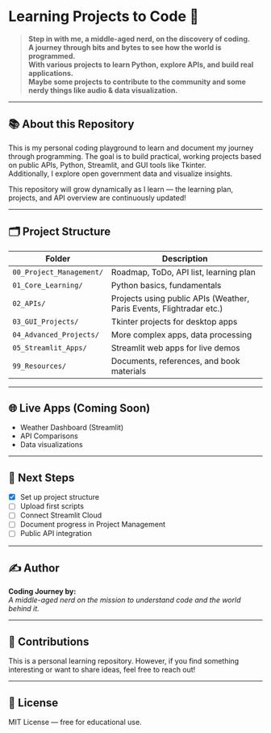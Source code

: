 # Learning Projects to Code 🚀

> **Step in with me, a middle-aged nerd, on the discovery of coding.  
> A journey through bits and bytes to see how the world is programmed.  
> With various projects to learn Python, explore APIs, and build real applications.  
> Maybe some projects to contribute to the community and some nerdy things like audio & data visualization.**

---

## 📚 About this Repository

This is my personal coding playground to learn and document my journey through programming.
The goal is to build practical, working projects based on public APIs, Python, Streamlit, and GUI tools like Tkinter.  
Additionally, I explore open government data and visualize insights.

This repository will grow dynamically as I learn — the learning plan, projects, and API overview are continuously updated!

---

## 🗂️ Project Structure

| Folder | Description |
|--------|-------------|
| `00_Project_Management/` | Roadmap, ToDo, API list, learning plan |
| `01_Core_Learning/` | Python basics, fundamentals |
| `02_APIs/` | Projects using public APIs (Weather, Paris Events, Flightradar etc.) |
| `03_GUI_Projects/` | Tkinter projects for desktop apps |
| `04_Advanced_Projects/` | More complex apps, data processing |
| `05_Streamlit_Apps/` | Streamlit web apps for live demos |
| `99_Resources/` | Documents, references, and book materials |

---

## 🌐 Live Apps (Coming Soon)

- Weather Dashboard (Streamlit)
- API Comparisons
- Data visualizations

---

## 🚀 Next Steps

- [x] Set up project structure
- [ ] Upload first scripts
- [ ] Connect Streamlit Cloud
- [ ] Document progress in Project Management
- [ ] Public API integration

---

## ✍️ Author

**Coding Journey by:**  
_A middle-aged nerd on the mission to understand code and the world behind it._

---

## 🌟 Contributions

This is a personal learning repository. However, if you find something interesting or want to share ideas, feel free to reach out!

---

## 🧩 License

MIT License — free for educational use.

